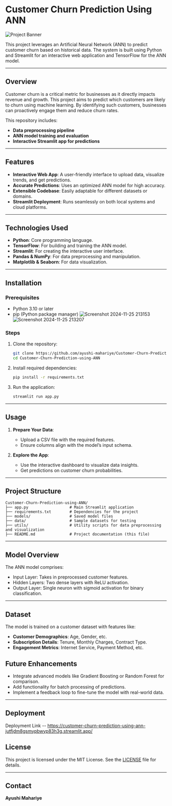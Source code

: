 # **Customer Churn Prediction Using ANN**

![Project Banner](https://via.placeholder.com/800x200?text=Customer+Churn+Prediction)

This project leverages an Artificial Neural Network (ANN) to predict customer churn based on historical data. The system is built using Python and Streamlit for an interactive web application and TensorFlow for the ANN model.

---

## **Overview**

Customer churn is a critical metric for businesses as it directly impacts revenue and growth. This project aims to predict which customers are likely to churn using machine learning. By identifying such customers, businesses can proactively engage them and reduce churn rates.

This repository includes:
- **Data preprocessing pipeline**
- **ANN model training and evaluation**
- **Interactive Streamlit app for predictions**

---

## **Features**

- **Interactive Web App**: A user-friendly interface to upload data, visualize trends, and get predictions.
- **Accurate Predictions**: Uses an optimized ANN model for high accuracy.
- **Extensible Codebase**: Easily adaptable for different datasets or domains.
- **Streamlit Deployment**: Runs seamlessly on both local systems and cloud platforms.

---

## **Technologies Used**

- **Python**: Core programming language.
- **TensorFlow**: For building and training the ANN model.
- **Streamlit**: For creating the interactive user interface.
- **Pandas & NumPy**: For data preprocessing and manipulation.
- **Matplotlib & Seaborn**: For data visualization.

---

## **Installation**

### Prerequisites
- Python 3.10 or later
- pip (Python package manager)
  ![Screenshot 2024-11-25 213153](https://github.com/user-attachments/assets/cd5ca50f-9535-4d24-94ca-80dbbb7ccf8a)
  ![Screenshot 2024-11-25 213207](https://github.com/user-attachments/assets/43a10207-4e85-4aeb-b0a8-0731e10b40b5)



### Steps
1. Clone the repository:
   ```bash
   git clone https://github.com/ayushi-mahariye/Customer-Churn-Prediction-using-ANN.git
   cd Customer-Churn-Prediction-using-ANN
   ```
2. Install required dependencies:
   ```bash
   pip install -r requirements.txt
   ```
3. Run the application:
   ```bash
   streamlit run app.py
   ```

---

## **Usage**

1. **Prepare Your Data**:
   - Upload a CSV file with the required features.
   - Ensure columns align with the model’s input schema.

2. **Explore the App**:
   - Use the interactive dashboard to visualize data insights.
   - Get predictions on customer churn probabilities.

---

## **Project Structure**

```
Customer-Churn-Prediction-using-ANN/
├── app.py                  # Main Streamlit application
├── requirements.txt        # Dependencies for the project
├── models/                 # Saved model files
├── data/                   # Sample datasets for testing
├── utils/                  # Utility scripts for data preprocessing and visualization
├── README.md               # Project documentation (this file)
```

---

## **Model Overview**

The ANN model comprises:
- Input Layer: Takes in preprocessed customer features.
- Hidden Layers: Two dense layers with ReLU activation.
- Output Layer: Single neuron with sigmoid activation for binary classification.

---

## **Dataset**

The model is trained on a customer dataset with features like:
- **Customer Demographics**: Age, Gender, etc.
- **Subscription Details**: Tenure, Monthly Charges, Contract Type.
- **Engagement Metrics**: Internet Service, Payment Method, etc.


## **Future Enhancements**

- Integrate advanced models like Gradient Boosting or Random Forest for comparison.
- Add functionality for batch processing of predictions.
- Implement a feedback loop to fine-tune the model with real-world data.
  

---
## **Deployment**
 Deployment Link -- https://customer-churn-prediction-using-ann-jutfjdm8gsmypbwyp83h3g.streamlit.app/



## **License**

This project is licensed under the MIT License. See the [LICENSE](LICENSE) file for details.

---

## **Contact**

**Ayushi Mahariye**  
